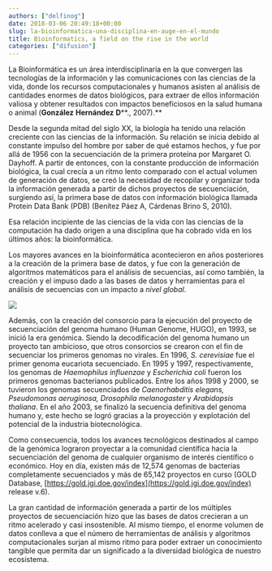 ```yaml
---
authors: ["delfinog"]
date: 2018-03-06 20:49:18+00:00
slug: la-bioinformatica-una-disciplina-en-auge-en-el-mundo
title: Bioinformatics, a field on the rise in the world
categories: ["difusion"]
---
```


La Bioinformática es un área interdisciplinaria en la que convergen las tecnologías de la información y las comunicaciones con las ciencias de la vida, donde los recursos computacionales y humanos asisten al análisis de cantidades enormes de datos biológicos, para extraer de ellos información valiosa y obtener resultados con impactos beneficiosos en la salud humana o animal (**González** **Hernández** **D****., 2007).**

Desde la segunda mitad del siglo XX, la biología ha tenido una relación creciente con las ciencias de la información. Su relación se inicia debido al constante impulso del hombre por saber de qué estamos hechos, y fue por allá de 1956 con la secuenciación de la primera proteína por Margaret O. Dayhoff. A partir de entonces, con la constante producción de información biológica, la cual crecía a un ritmo lento comparado con el actual volumen de generación de datos, se creó la necesidad de recopilar y organizar toda la información generada a partir de dichos proyectos de secuenciación, surgiendo así, la primera base de datos con información biológica llamada Protein Data Bank (PDB) (Benítez Páez A, Cárdenas Brino S, 2010).

Esa relación incipiente de las ciencias de la vida con las ciencias de la computación ha dado origen a una disciplina que ha cobrado vida en los últimos años: la bioinformática.

Los mayores avances en la bioinformática acontecieron en años posteriores a la creación de la primera base de datos, y fue con la generación de algoritmos matemáticos para el análisis de secuencias, así como también, la creación y el impuso dado a las bases de datos y herramientas para el análisis de secuencias con un impacto a _nivel global_.

![](/img/Clustalw_multiple_alignment-768x408.png)

Además, con la creación del consorcio para la ejecución del proyecto de secuenciación del genoma humano (Human Genome, HUGO), en 1993, se inició la era genómica. Siendo la decodificación del genoma humano un proyecto tan ambicioso, que otros consorcios se crearon con el fin de secuenciar los primeros genomas no virales. En 1996, _S. cerevisiae_ fue el primer genoma eucariota secuenciado. En 1995 y 1997, respectivamente, los genomas de _Haemophilus influenzae_ y _Escherichia coli_ fueron los primeros genomas bacterianos publicados. Entre los años 1998 y 2000, se tuvieron los genomas secuenciados de _Caenorhabditis elegans, Pseudomonas aeruginosa, Drosophila melanogaster_ y _Arabidopsis thaliana_. En el año 2003, se finalizó la secuencia definitiva del genoma humano y, este hecho se logró gracias a la proyección y explotación del potencial de la industria biotecnológica.

Como consecuencia, todos los avances tecnológicos destinados al campo de la genómica lograron proyectar a la comunidad científica hacia la secuenciación del genoma de cualquier organismo de interés científico o económico. Hoy en día, existen más de 12,574 genomas de bacterias completamente secuenciados y más de 65,142 proyectos en curso (GOLD Database, [https://gold.jgi.doe.gov/index](https://gold.jgi.doe.gov/index) release v.6).

La gran cantidad de información generada a partir de los múltiples proyectos de secuenciación hizo que las bases de datos crecieran a un ritmo acelerado y casi insostenible. Al mismo tiempo, el enorme volumen de datos conlleva a que el número de herramientas de análisis y algoritmos computacionales surjan al mismo ritmo para poder extraer un conocimiento tangible que permita dar un significado a la diversidad biológica de nuestro ecosistema.
